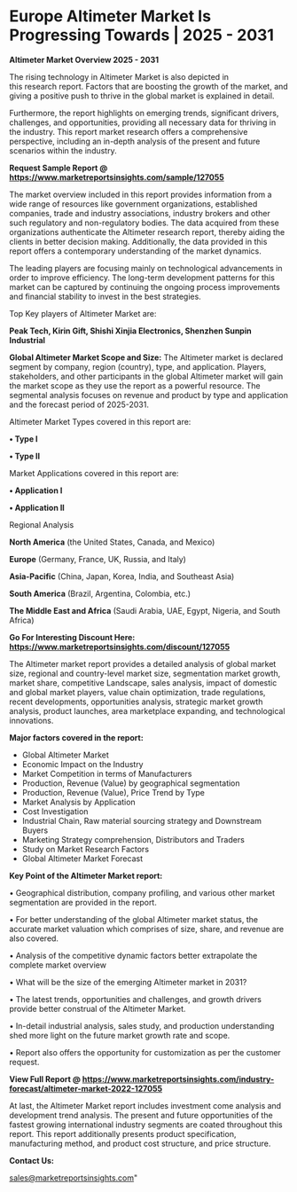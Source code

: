  # Europe Altimeter Market Is Progressing Towards | 2025 - 2031

<Strong> Altimeter Market Overview 2025 - 2031</strong>

The rising technology in Altimeter Market is also depicted in this research report. Factors that are boosting the growth of the market, and giving a positive push to thrive in the global market is explained in detail.

Furthermore, the report highlights on emerging trends, significant drivers, challenges, and opportunities, providing all necessary data for thriving in the industry. This report market research offers a comprehensive perspective, including an in-depth analysis of the present and future scenarios within the industry.

<strong>Request Sample Report @ <a href=https://www.marketreportsinsights.com/sample/127055>https://www.marketreportsinsights.com/sample/127055</a></strong>

The market overview included in this report provides information from a wide range of resources like government organizations, established companies, trade and industry associations, industry brokers and other such regulatory and non-regulatory bodies. The data acquired from these organizations authenticate the Altimeter research report, thereby aiding the clients in better decision making. Additionally, the data provided in this report offers a contemporary understanding of the market dynamics.

The leading players are focusing mainly on technological advancements in order to improve efficiency. The long-term development patterns for this market can be captured by continuing the ongoing process improvements and financial stability to invest in the best strategies.

Top Key players of Altimeter Market are:

<strong>Peak Tech, Kirin Gift, Shishi Xinjia Electronics, Shenzhen Sunpin Industrial</strong>

<strong><b>Global Altimeter Market Scope and Size:</b></strong>
The Altimeter market is declared segment by company, region (country), type, and application. Players, stakeholders, and other participants in the global Altimeter market will gain the market scope as they use the report as a powerful resource. The segmental analysis focuses on revenue and product by type and application and the forecast period of 2025-2031.

Altimeter Market Types covered in this report are:

<strong>• Type I

• Type II</strong>

Market Applications covered in this report are:

<strong>• Application I

• Application II</strong> 

Regional Analysis

<strong>North America</strong> (the United States, Canada, and Mexico)

<strong>Europe</strong> (Germany, France, UK, Russia, and Italy)

<strong>Asia-Pacific</strong> (China, Japan, Korea, India, and Southeast Asia)

<strong>South America</strong> (Brazil, Argentina, Colombia, etc.)

<strong>The Middle East and Africa</strong> (Saudi Arabia, UAE, Egypt, Nigeria, and South Africa)

<strong>Go For Interesting Discount Here: <a href=https://www.marketreportsinsights.com/discount/127055>https://www.marketreportsinsights.com/discount/127055</a></strong>

The Altimeter market report provides a detailed analysis of global market size, regional and country-level market size, segmentation market growth, market share, competitive Landscape, sales analysis, impact of domestic and global market players, value chain optimization, trade regulations, recent developments, opportunities analysis, strategic market growth analysis, product launches, area marketplace expanding, and technological innovations.

<strong><b>Major factors covered in the report:</b></strong>
<ul>
  <li>Global Altimeter Market </li>
  <li>Economic Impact on the Industry</li>
  <li>Market Competition in terms of Manufacturers</li>
  <li>Production, Revenue (Value) by geographical segmentation</li>
  <li>Production, Revenue (Value), Price Trend by Type</li>
  <li>Market Analysis by Application</li>
  <li>Cost Investigation</li>
  <li>Industrial Chain, Raw material sourcing strategy and Downstream Buyers</li>
  <li>Marketing Strategy comprehension, Distributors and Traders</li>
  <li>Study on Market Research Factors</li>
  <li>Global Altimeter Market Forecast</li>
</ul>

<strong><b>Key Point of the Altimeter Market report:</b></strong>

• Geographical distribution, company profiling, and various other market segmentation are provided in the report.

• For better understanding of the global Altimeter market status, the accurate market valuation which comprises of size, share, and revenue are also covered.

• Analysis of the competitive dynamic factors better extrapolate the complete market overview

• What will be the size of the emerging Altimeter market in 2031?

• The latest trends, opportunities and challenges, and growth drivers provide better construal of the Altimeter Market.

• In-detail industrial analysis, sales study, and production understanding shed more light on the future market growth rate and scope.

• Report also offers the opportunity for customization as per the customer request.

<strong><b>View Full Report @ <a href=https://www.marketreportsinsights.com/industry-forecast/altimeter-market-2022-127055>https://www.marketreportsinsights.com/industry-forecast/altimeter-market-2022-127055</a></b></strong>


At last, the Altimeter Market report includes investment come analysis and development trend analysis. The present and future opportunities of the fastest growing international industry segments are coated throughout this report. This report additionally presents product specification, manufacturing method, and product cost structure, and price structure.

<strong>Contact Us:</strong>

sales@marketreportsinsights.com"
